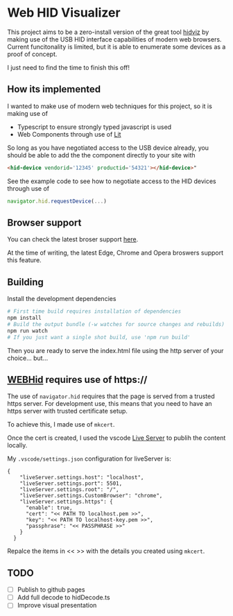 # Web HID Visualizer

This project aims to be a zero-install version of the great tool [hidviz](https://hidviz.org/) by making use of the USB HID interface capabilities of modern web browsers.  Current funcitonality is limited, but it is able to enumerate some devices as a proof of concept.

I just need to find the time to finish this off!

## How its implemented

I wanted to make use of modern web techniques for this project, so it is making use of

- Typescript to ensure strongly typed javascript is used
- Web Components through use of [Lit](https://lit.dev)

So long as you have negotiated access to the USB device already, you should be able to add the the component directly to your site with

```html
<hid-device vendorid='12345' productid='54321'></hid-device>"

```

See the example code to see how to negotiate access to the HID devices through use of

```javascript
navigator.hid.requestDevice(...)
```

## Browser support

You can check the latest broser support [here](https://caniuse.com/webhid).

At the time of writing, the latest Edge, Chrome and Opera broswers support this feature.

## Building

Install the development dependencies

```bash
# First time build requires installation of dependencies
npm install
# Build the output bundle (-w watches for source changes and rebuilds)
npm run watch
# If you just want a single shot build, use 'npm run build'
```

Then you are ready to serve the index.html file using the http server of your choice... but...

## [WEBHid](https://wicg.github.io/webhid/) requires use of https://

The use of ```navigator.hid``` requires that the page is served from a trusted https server.  For development use, this means that you need to have an https server with trusted certificate setup.

To achieve this, I made use of ```mkcert```.

Once the cert is created, I used the vscode [Live Server](https://marketplace.visualstudio.com/items?itemName=ritwickdey.LiveServer) to publih the content locally.

My ```.vscode/settings.json``` configuration for liveServer is:

```
{
    "liveServer.settings.host": "localhost",
    "liveServer.settings.port": 5501,
    "liveServer.settings.root": "/",
    "liveServer.settings.CustomBrowser": "chrome",
    "liveServer.settings.https": {
      "enable": true,
      "cert": "<< PATH TO localhost.pem >>",
      "key": "<< PATH TO localhost-key.pem >>",
      "passphrase": "<< PASSPHRASE >>"
    }
  }
```

Repalce the items in << >> with the details you created using ```mkcert```.


## TODO

- [ ] Publish to github pages 
- [ ] Add full decode to hidDecode.ts
- [ ] Improve visual presentation